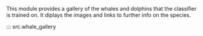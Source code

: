 This module provides a gallery of the whales and dolphins that the classifier 
is trained on. It diplays the images and links to further info on the species.

::: src.whale_gallery
